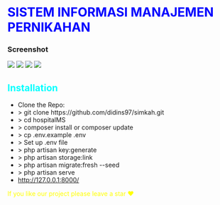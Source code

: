 <h1 style="color:blue">SISTEM INFORMASI MANAJEMEN PERNIKAHAN</h1>

<h3>Screenshot</h3>
<img src="public/assets/doc/home.png" />
<img src="public/assets/doc/login.png" />
<img src="public/assets/doc/admin.png" />
<img src="public/assets/doc/vendor.png" />



<h2 style="color:cyan">Installation</h2>
<ul>
    <li>Clone the Repo: <br> </li>
    <li style=""> > git clone https://github.com/didins97/simkah.git</li>
    <li> > cd hospitalMS</li>
    <li> > composer install or composer update</li>
    <li> > cp .env.example .env</li>
    <li> > Set up .env file</li>
    <li> > php artisan key:generate</li>
    <li> > php artisan storage:link</li>
    <li> > php artisan migrate:fresh --seed</li>
    <li> > php artisan serve</li>
    <li> <a href="http://127.0.0.1:8000/">http://127.0.0.1:8000/</a> </li>
</ul>



<p style="color:yellow">If you like our project please leave a star ❤<p>
